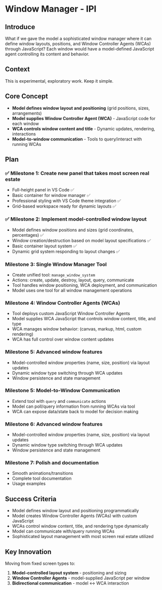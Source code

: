 # Window Manager - IPI

## Introduce

What if we gave the model a sophisticated window manager where it can define window layouts, positions, and Window Controller Agents (WCAs) through JavaScript? Each window would have a model-defined JavaScript agent controlling its content and behavior.

## Context
This is experimental, exploratory work. Keep it simple.

## Core Concept
- **Model defines window layout and positioning** (grid positions, sizes, arrangements)
- **Model supplies Window Controller Agent (WCA)** - JavaScript code for each window
- **WCA controls window content and title** - Dynamic updates, rendering, interactions
- **Model-to-window communication** - Tools to query/interact with running WCAs

## Plan

### ✅ Milestone 1: Create new panel that takes most screen real estate
- Full-height panel in VS Code ✅
- Basic container for window manager ✅
- Professional styling with VS Code theme integration ✅
- Grid-based workspace ready for dynamic layouts ✅

### ✅ Milestone 2: Implement model-controlled window layout
- Model defines window positions and sizes (grid coordinates, percentages) ✅
- Window creation/destruction based on model layout specifications ✅
- Basic container layout system ✅
- Dynamic grid system responding to layout changes ✅

### Milestone 3: Single Window Manager Tool
- Create unified tool: `manage_window_system`
- Actions: create, update, destroy, layout, query, communicate
- Tool handles window positioning, WCA deployment, and communication
- Model uses one tool for all window management operations

### Milestone 4: Window Controller Agents (WCAs)
- Tool deploys custom JavaScript Window Controller Agents
- Model supplies WCA JavaScript that controls window content, title, and type
- WCA manages window behavior: (canvas, markup, html, custom rendering)
- WCA has full control over window content updates

### Milestone 5: Advanced window features
- Model-controlled window properties (name, size, position) via layout updates
- Dynamic window type switching through WCA updates
- Window persistence and state management

### Milestone 5: Model-to-Window Communication
- Extend tool with `query` and `communicate` actions
- Model can poll/query information from running WCAs via tool
- WCA can expose data/state back to model for decision making

### Milestone 6: Advanced window features
- Model-controlled window properties (name, size, position) via layout updates
- Dynamic window type switching through WCA updates
- Window persistence and state management

### Milestone 7: Polish and documentation
- Smooth animations/transitions
- Complete tool documentation
- Usage examples

## Success Criteria
- Model defines window layout and positioning programmatically
- Model creates Window Controller Agents (WCAs) with custom JavaScript  
- WCAs control window content, title, and rendering type dynamically
- Model can communicate with/query running WCAs
- Sophisticated layout management with most screen real estate utilized

## Key Innovation
Moving from fixed screen types to:
1. **Model-controlled layout system** - positioning and sizing
2. **Window Controller Agents** - model-supplied JavaScript per window  
3. **Bidirectional communication** - model ↔ WCA interaction